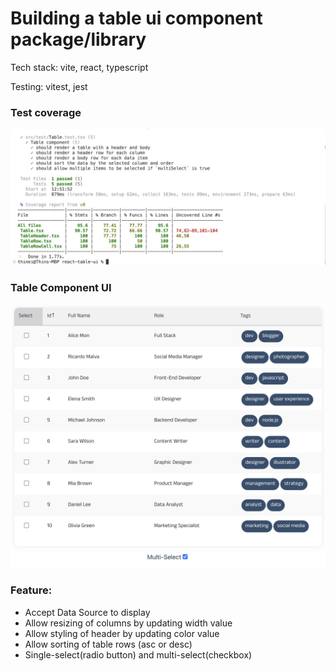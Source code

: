 # Building a table ui component package/library 

Tech stack: vite, react, typescript

Testing: vitest, jest

### Test coverage

![Alt text](<Screenshot 2023-10-23 at 12.56.04 PM.png>)

### Table Component UI

![Alt text](<Screenshot 2023-10-23 at 3.40.06 PM.png>)

### Feature:
* Accept Data Source to display
* Allow resizing of columns by updating width value
* Allow styling of header by updating color value
* Allow sorting of table rows (asc or desc)
* Single-select(radio button) and multi-select(checkbox)


